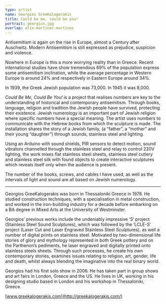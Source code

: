 ```yaml
---
type: artist
name: Georgios GreeKalogerakis
title: Could be me, could be you!
portrait: georgios.jpg
overlap: alix-martinez-martinez
---
```


Antisemitism is again on the rise in Europe, almost a Century after Auschwitz. Modern Antisemitism is still expressed as prejudice, suspicion and violence.

Nowhere in Europe is this a more worrying reality than in Greece. Recent international studies have show tremendous 69% of the population express some antisemitism inclination, while the average percentage in Western Europe is around 24% and respectively in Eastern Europe around 34%.

In 1939, the Greek Jewish population was 73,000. In 1945 it was 8,000.

*Could Be Me, Could Be You!* is a project that realises numbers are key to the understanding of historical and contemporary antisemitism. Through books, language, religion and tradition the Jewish people have survived, protecting their existence. Jewish numerology is an important part of Jewish religion where specific numbers have a special meaning. The artist uses numbers to communicate with the Hebrew books from which the sculpture is made. The installation shares the story of a Jewish family, (a “father”, a “mother” and their young “daughter”) through sounds, stainless steel and lighting.

Using an Arduino with sound shields, PIR sensors to detect motion, sound vibrators channelled through the stainless steel and relay to control 220V lighting, the work mixes flat stainless steel sheets, stainless steel cutlery and stainless steel silk with found objects to create interactive sculptures which reveals itself only when the audience is present.

The number of the books, screws, and cables I have used, as well as the intervals of light and sound are all based on Jewish numerology.

---

Georgios GreeKalogerakis was born in Thessaloniki Greece in 1978.  He studied construction techniques, with a specialisation in metal construction, and worked in the iron-building industry for a decade before embarking on a BA degree in Mixed Arts at the University of Westminster.

Georgios’ previous works include the undeniably impressive ‘S’ project (Stainless Steel Sound Sculptures), which was followed by the ‘LCLE-S’ project (Laser Cut and Laser Engraved Stainless Steel Sculptures), as well a number of digital prints on stainless steel. Motivated by two-dimensional life stories of glory and mythology represented in both Greek pottery and on the Parthenon’s pediments, he laser engraved and digitally printed onto stainless steels sheets. Through such processes, he create his own contemporary stories, examines issues relating to religion, art, gender, life and death, whilst always blending the imaginative into the real binary world.

Georgios had his first solo show in 2006. He has taken part in group shows and art fairs in London, Greece and the US. He lives in UK, working in his designing studio based in London and his workshop in Thessaloniki, Greece.

[www.greekalogerakis.com](http://greekalogerakis.com/)

